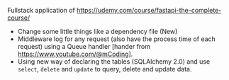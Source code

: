 Fullstack application of https://udemy.com/course/fastapi-the-complete-course/

- Change some little things like a dependency file (New)
- Middleware log for any request (also have the process time of each request) using a Queue handler [hander from https://www.youtube.com/@mCoding].
- Using new way of declaring the tables (SQLAlchemy 2.0) and use `select`, `delete` and `update` to query, delete and update data.
